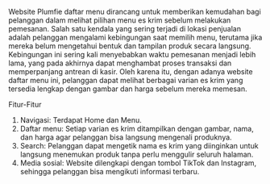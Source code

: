 Website Plumfie daftar menu dirancang untuk memberikan kemudahan bagi pelanggan dalam melihat pilihan menu es krim sebelum melakukan pemesanan. Salah satu kendala yang sering terjadi di lokasi penjualan adalah pelanggan mengalami kebingungan saat memilih menu, terutama jika mereka belum mengetahui bentuk dan tampilan produk secara langsung.
Kebingungan ini sering kali menyebabkan waktu pemesanan menjadi lebih lama, yang pada akhirnya dapat menghambat proses transaksi dan memperpanjang antrean di kasir. Oleh karena itu, dengan adanya website daftar menu ini, pelanggan dapat melihat berbagai varian es krim yang tersedia lengkap dengan gambar dan harga sebelum mereka memesan.

Fitur-Fitur
1. Navigasi: Terdapat Home dan Menu.
2. Daftar menu: Setiap varian es krim ditampilkan dengan gambar, nama, dan harga agar pelanggan bisa langsung mengenali produknya.
3. Search: Pelanggan dapat mengetik nama es krim yang diinginkan untuk langsung menemukan produk tanpa perlu menggulir seluruh halaman.
4. Media sosial: Website dilengkapi dengan tombol TikTok dan Instagram, sehingga pelanggan bisa mengikuti informasi terbaru.
